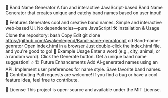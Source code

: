 🎸 Band Name Generator
A fun and interactive JavaScript-based Band Name Generator that creates unique and catchy band names based on user input!

🚀 Features
Generates cool and creative band names.
Simple and interactive web-based UI.
No dependencies—pure JavaScript!
🛠 Installation & Usage
Clone the repository:
bash
Copy
Edit
git clone https://github.com/Awakenlegend/Band-name-genrator.git
cd Band-name-genrator
Open index.html in a browser
Just double-click the index.html file, and you're good to go!
📜 Example Usage
Enter a word (e.g., city, animal, or a random word).
Click the Generate button.
Get a unique band name suggestion! 🎶
🏗 Future Enhancements
Add AI-generated names using an API.
Implement user preferences for name style.
Save favorite band names.
🤝 Contributing
Pull requests are welcome! If you find a bug or have a cool feature idea, feel free to contribute.

📜 License
This project is open-source and available under the MIT License.

